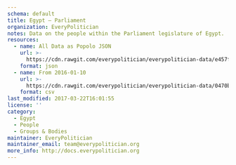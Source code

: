 ```yaml
---
schema: default
title: Egypt — Parliament
organization: EveryPolitician
notes: Data on the people within the Parliament legislature of Egypt.
resources:
  - name: All Data as Popolo JSON
    url: >-
      https://cdn.rawgit.com/everypolitician/everypolitician-data/e457f3cacece794ae3c2c333918da662d470b312/data/Egypt/Parliament/ep-popolo-v1.0.json
    format: json
  - name: From 2016-01-10
    url: >-
      https://cdn.rawgit.com/everypolitician/everypolitician-data/0470b97ec2f1f3045c6d47fc5d9b4c505fc5b247/data/Egypt/Parliament/term-2015.csv
    format: csv
last_modified: 2017-03-22T16:01:55
license: ''
category:
  - Egypt
  - People
  - Groups & Bodies
maintainer: EveryPolitician
maintainer_email: team@everypolitician.org
more_info: http://docs.everypolitician.org
---
```

